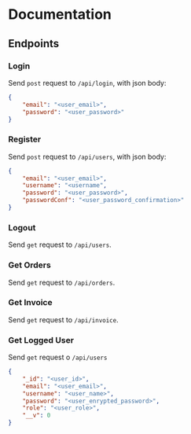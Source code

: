 # Documentation

## Endpoints

### Login

Send `post` request to `/api/login`, with json body:

```json
{
    "email": "<user_email>",
    "password": "<user_password>"
}
```

### Register

Send `post` request to `/api/users`, with json body:

```json
{
    "email": "<user_email>",
    "username": "<username",
    "password": "<user_password>",
    "passwordConf": "<user_password_confirmation>"
}
```

### Logout

Send `get` request to `/api/users`.

### Get Orders

Send `get` request to `/api/orders`.

### Get Invoice

Send `get` request to `/api/invoice`.

### Get Logged User

Send `get` request o `/api/users`

```json
{
    "_id": "<user_id>",
    "email": "<user_email>",
    "username": "<user_name>",
    "password": "<user_enrypted_password>",
    "role": "<user_role>",
    "__v": 0
}
```